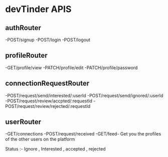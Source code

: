 # devTinder APIS


## authRouter
-POST/signup
-POST/login
-POST/logout


## profileRouter
-GET/profile/view
-PATCH/profile/edit
-PATCH/profile/password

## connectionRequestRouter
-POST/request/send/interested/:userId
-POST/request/send/ignored/:userId
-POST/request/review/accpted/:requestId
-POST/request/review/rejected/:requestId


## userRouter
-GET/connections
-POST/request/received
-GET/feed- Get you the profiles of the other users on the platform

Status :- Ignore , Interested , accepted , rejected 
